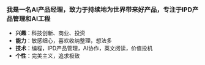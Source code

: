 ### 我是一名AI产品经理，致力于持续地为世界带来好产品，专注于IPD产品管理和AI工程

- **兴趣**：科技创新、商业、投资
- **能力**：敏感细心，喜欢收纳整理，想法多
- **技术**：编程，IPD产品管理，AI协作，英文阅读，价值投机
- **个性**：完美主义，追求极致

<!--
**Boen36/boen36** is a ✨ _special_ ✨ repository because its `README.md` (this file) appears on your GitHub profile.

Here are some ideas to get you started:

- 🔭 I’m currently working on ...
- 🌱 I’m currently learning ...
- 👯 I’m looking to collaborate on ...
- 🤔 I’m looking for help with ...
- 💬 Ask me about ...
- 📫 How to reach me: ...
- 😄 Pronouns: ...
- ⚡ Fun fact: ...
-->
